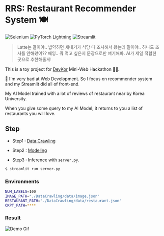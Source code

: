 # RRS: Restaurant Recommender System 🍽

<p align="left">
    <img alt="Selenium" src ="https://img.shields.io/badge/Selenium-343B02A.svg?&style=for-the-badge&logo=Selenium&logoColor=white"/>
    <img alt="PyTorch Lightning" src="https://img.shields.io/badge/PyTorch Lightning-792EE5?style=for-the-badge&logo=PyTorch Lightning&logoColor=white" />
    <img alt="Streamlit" src ="https://img.shields.io/badge/Streamlit-FF4B4B.svg?&style=for-the-badge&logo=Streamlit&logoColor=white"/>
</p>

> Latte는 말이야.. 밥약하면 새내기가 식당 다 조사해서 왔는데 말이야.. 하나도 조사를 안해왔어?? 에잉.. 뭐 먹고 싶은지 문장으로만 얘기해봐. AI가 제일 적합한 곳으로 추천해줄게!

This is a toy project for [DevKor](https://github.com/DevKor-Team) Mini-Web Hackathon 👨‍💻.

🚨 I'm very bad at Web Development. So I focus on recommender system and my Streamlit did all of front-end.

My AI Model trained with a lot of reviews of restaurant near by Korea University.

When you give some query to my AI Model, it returns to you a list of restaurants you will love.

## Step

- Step1 : [Data Crawling](DataCrawling/)

- Step2 : [Modeling](Modeling/)

- Step3 : Inference with `server.py`.

```bash
$ streamlit run server.py
```

### Environments

```bash
NUM_LABELS=100
IMAGE_PATH="./DataCrawling/data/image.json"
RESTAURANT_PATH="./DataCrawling/data/restaurant.json"
CKPT_PATH=****
```

### Result

![Demo Gif](https://user-images.githubusercontent.com/64528476/166889432-f7136c7e-3209-4466-accf-af99c7dd9a98.gif)

